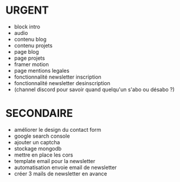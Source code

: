 # URGENT

- block intro
- audio
- contenu blog
- contenu projets
- page blog
- page projets
- framer motion
- page mentions legales
- fonctionnalité newsletter inscription
- fonctionnalité newsletter desinscription
- (channel discord pour savoir quand quelqu'un s'abo ou désabo ?)

# SECONDAIRE

- améliorer le design du contact form
- google search console
- ajouter un captcha
- stockage mongodb
- mettre en place les cors
- template email pour la newsletter
- automatisation envoie email de newsletter
- créer 3 mails de newsletter en avance

